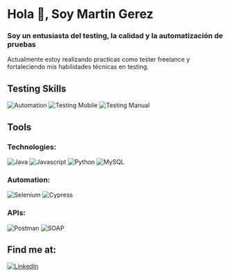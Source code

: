 # Hola 👋, Soy Martin Gerez
### Soy un entusiasta del testing, la calidad y la automatización de pruebas

Actualmente estoy realizando practicas como tester freelance y fortaleciendo mis habilidades técnicas en testing.
<!--
## CodeWars
![Coding](https://www.codewars.com/users/mgerezqa/badges/small)
-->

## Testing Skills
  ![Automation](https://img.shields.io/badge/automation-000000?style=for-the-badge&logo=automation&logoColor=lightgrey&labelColor=101010)
  ![Testing Mobile](https://img.shields.io/badge/testing_mobile-000000?style=for-the-badge&logo=testing_mobile&logoColor=lightgrey&labelColor=101010)
  ![Testing Manual](https://img.shields.io/badge/testing_manual-000000?style=for-the-badge&logo=testing_manual&logoColor=lightgrey&labelColor=101010)

## Tools
  ### Technologies:
  ![Java](https://img.shields.io/badge/Java-000000?style=for-the-badge&logo=java&logoColor=white&labelColor=101010)
  ![Javascript](https://img.shields.io/badge/Javascript-F7DF1E?style=for-the-badge&logo=javascript&logoColor=white&labelColor=101010)
  ![Python](https://img.shields.io/badge/Python-3776AB?style=for-the-badge&logo=python&logoColor=white&labelColor=101010)
  ![MySQL](https://img.shields.io/badge/MySQL-4479A1?style=for-the-badge&logo=MySQL&logoColor=white&labelColor=101010)
  
  ### Automation:
  ![Selenium](https://img.shields.io/badge/Selenium-43B02A?style=for-the-badge&logo=selenium&logoColor=white&labelColor=101010)
  ![Cypress](https://img.shields.io/badge/Cypress-17202C?style=for-the-badge&logo=cypress&logoColor=lightgrey&labelColor=101010)

  ### APIs:
  ![Postman](https://img.shields.io/badge/Postman-FF6C37?style=for-the-badge&logo=postman&logoColor=white&labelColor=101010)
  ![SOAP](https://img.shields.io/badge/Soap-43B02A?style=for-the-badge&logo=soap&logoColor=white&labelColor=101010)  
 
## Find me at:
   [![LinkedIn](https://img.shields.io/badge/LinkedIn-0A66C2?style=for-the-badge&logo=LinkedIn&logoColor=white&labelColor=101010)](https://www.linkedin.com/in/mgerez)
   

<!-- Los iconos se obtienen de https://simpleicons.org/ -->
<!-- Para generar la plantilla ver la siguiente pag: https://shields.io/-->
<!-- Para el futuro: crear banners para linkear los proyectos de testing: manual,automation y bdd -->
<!-- Para agregar mas información:  https://rahuldkjain.github.io/gh-profile-readme-generator/ -->
